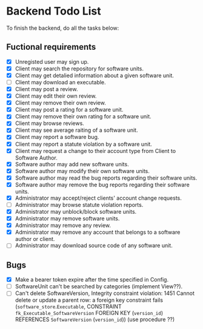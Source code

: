 # Backend Todo List
To finish the backend, do all the tasks below:



## Fuctional requirements
- [x] Unregisted user may sign up.
- [x] Client may search the repository for software units.
- [x] Client may get detalied information about a given software unit.
- [ ] Client may download an executable.
- [x] Client may post a review.
- [x] Client may edit their own review.
- [x] Client may remove their own review.
- [x] Client may post a rating for a software unit.
- [x] Client may remove their own rating for a software unit.
- [x] Client may browse reviews.
- [x] Client may see average raiting of a software unit.
- [x] Client may report a software bug.
- [x] Client may report a statute violation by a software unit.
- [x] Client may request a change to their account type from Client to Software Author.
- [x] Software author may add new software units.
- [x] Software author may modify their own software units.
- [x] Software author may read the bug reports regarding their software units.
- [x] Software author may remove the bug reports regarding their software units.
- [x] Administrator may accept/reject clients' account change requests.
- [ ] Administrator may browse statute violation reports.
- [x] Administrator may unblock/block software units.
- [x] Administrator may remove software units.
- [x] Administrator may remove any review.
- [x] Administrator may remove any account that belongs to a software author or client.
- [ ] Administrator may download source code of any software unit.

## Bugs
- [x] Make a bearer token expire after the time specified in Config.
- [ ] SoftwareUnit can't be searched by categories (implement View??).
- [ ] Can't delete SoftwareVersion, Integrity constraint violation: 1451 Cannot delete or update a parent row: a foreign key constraint fails (`software_store`.`Executable`, CONSTRAINT `fk_Executable_SoftwareVersion` FOREIGN KEY (`version_id`) REFERENCES `SoftwareVersion` (`version_id`))  (use procedure ??)
